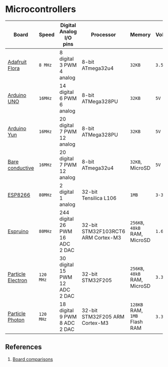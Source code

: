 # Microcontrollers

| Board | Speed | Digital Analog I/O pins | Processor | Memory | Voltage | Comms | Software
| --- | --- | --- | --- | --- | --- | --- | --- |
| [Adafruit Flora](https://www.adafruit.com/product/659) | `8 MHz` | 8 digital<br>3 PWM<br>4 analog | 8-bit<br>ATmega32u4 | `32KB` | 	`3.5-16V` | nil | Arduino
| [Arduino UNO](https://www.arduino.cc/en/Main/ArduinoBoardUno) | `16MHz` | 14 digital<br>6 PWM<br>6 analog | 8-bit<br>ATMega328PU | `32KB` | `5V` | nil | Arduino
| [Arduino Yun](https://www.arduino.cc/en/Main/ArduinoBoardYun) | `16MHz` | 20 digital<br>7 PWM<br>12 analog | 8-bit<br>ATMega328PU | `32KB` | `5V` | WiFi: MIPS Atheros AR9331 | Arduino
| [Bare conductive](http://www.bareconductive.com/shop/touch-board/) | `16MHz` | 20 digital<br>7 PWM<br>12 analog | 8-bit<br>ATmega32u4 | `32KB`, MicroSD | `5V` | nil | Arduino
| [ESP8266](http://espressif.com) | `80MHz` | 2 digital<br>1 analog | 32-bit<br>Tensilica L106 | `1MB` | `3-3.6V` | WiFi | Arduino, Lua, AT-commands
| [Espruino](http://espruino.com) | `80MHz` | 244 digital<br>26 PWM<br>16 ADC<br>2 DAC | 32-bit<br>STM32F103RCT6 ARM Cortex-M3 | `256KB`, `48kB` RAM, MicroSD | `1.6-15V` | nil | Espruino JavaScript Interpreter
| [Particle Electron](http://particle.io) | `120 MHz` | 30 digital<br>15 PWM<br>12 ADC<br>2 DAC | 32-bit<br>STM32F205 | `256KB`, `48kB` RAM, MicroSD | `3.3V` | Cellular: U-Blox SARA U-series and G-series | Arduino |
| [Particle Photon](http://particle.io) | `120 MHz` | 18 digital<br>9 PWM<br>8 ADC<br>2 DAC | 32-bit<br>STM32F205 ARM Cortex-M3 | `128KB` RAM, `1MB` Flash RAM | `3.3V` | WiFi: Broadcom BCM43362  | Arduino |


## References

1. [Board comparisons](http://makezine.com/comparison/boards/)

